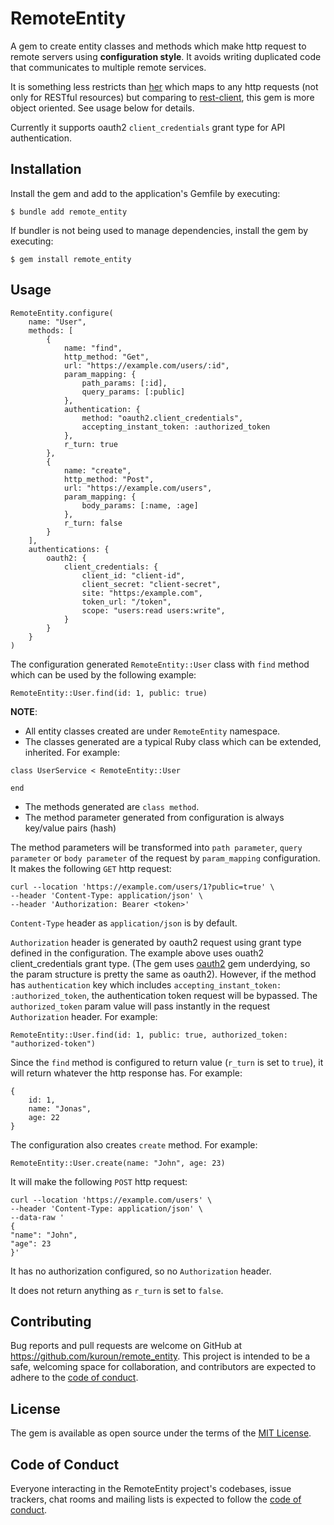 # RemoteEntity

A gem to create entity classes and methods which make http request to remote servers using **configuration style**. It avoids writing duplicated code that communicates to multiple remote services.

It is something less restricts than [her](https://github.com/remi/her) which maps to any http requests (not only for RESTful resources) but comparing to [rest-client](https://github.com/rest-client/rest-client), this gem is more object oriented. See usage below for details.

Currently it supports oauth2 `client_credentials` grant type for API authentication.

## Installation

Install the gem and add to the application's Gemfile by executing:

    $ bundle add remote_entity

If bundler is not being used to manage dependencies, install the gem by executing:

    $ gem install remote_entity

## Usage

```
RemoteEntity.configure(
    name: "User",
    methods: [
        {
            name: "find",
            http_method: "Get",
            url: "https://example.com/users/:id",
            param_mapping: {
                path_params: [:id],
                query_params: [:public]
            },
            authentication: {
                method: "oauth2.client_credentials",
                accepting_instant_token: :authorized_token
            },
            r_turn: true
        },
        {
            name: "create",
            http_method: "Post",
            url: "https://example.com/users",
            param_mapping: {
                body_params: [:name, :age]
            },
            r_turn: false
        }
    ],
    authentications: {
        oauth2: {
            client_credentials: {
                client_id: "client-id",
                client_secret: "client-secret",
                site: "https:/example.com",
                token_url: "/token",
                scope: "users:read users:write",
            }
        }
    }
)
```
The configuration generated `RemoteEntity::User` class with `find` method which can be used by the following example:

```
RemoteEntity::User.find(id: 1, public: true)
```
**NOTE**:
- All entity classes created are under `RemoteEntity` namespace.
- The classes generated are a typical Ruby class which can be extended, inherited. For example:
```
class UserService < RemoteEntity::User

end
```
- The methods generated are `class method`.
- The method parameter generated from configuration is always key/value pairs (hash)

The method parameters will be transformed into `path parameter`, `query parameter` or `body parameter` of the request by `param_mapping` configuration. It makes the following `GET` http request:
```
curl --location 'https://example.com/users/1?public=true' \
--header 'Content-Type: application/json' \
--header 'Authorization: Bearer <token>'
```

`Content-Type` header as `application/json` is by default.

`Authorization` header is generated by oauth2 request using grant type defined in the configuration. The example above uses ouath2 client_credentials grant type. (The gem uses [oauth2](https://gitlab.com/oauth-xx/oauth2/) gem underdying, so the param structure is pretty the same as oauth2). However, if the method has `authentication` key which includes `accepting_instant_token: :authorized_token`, the authentication token request will be bypassed. The `authorized_token` param value will pass instantly in the request `Authorization` header. For example:

```
RemoteEntity::User.find(id: 1, public: true, authorized_token: "authorized-token")
```

Since the `find` method is configured to return value (`r_turn` is set to `true`), it will return whatever the http response has. For example:
```
{
    id: 1,
    name: "Jonas",
    age: 22
}
```
The configuration also creates `create` method. For example:
```
RemoteEntity::User.create(name: "John", age: 23)
```
It will make the following `POST` http request:
```
curl --location 'https://example.com/users' \
--header 'Content-Type: application/json' \
--data-raw '
{
"name": "John",
"age": 23
}'
```
It has no authorization configured, so no `Authorization` header.

It does not return anything as `r_turn` is set to `false`.

## Contributing

Bug reports and pull requests are welcome on GitHub at https://github.com/kuroun/remote_entity. This project is intended to be a safe, welcoming space for collaboration, and contributors are expected to adhere to the [code of conduct](https://github.com/[USERNAME]/remote_entity/blob/main/CODE_OF_CONDUCT.md).

## License

The gem is available as open source under the terms of the [MIT License](https://opensource.org/licenses/MIT).

## Code of Conduct

Everyone interacting in the RemoteEntity project's codebases, issue trackers, chat rooms and mailing lists is expected to follow the [code of conduct](https://github.com/[USERNAME]/remote_entity/blob/main/CODE_OF_CONDUCT.md).
